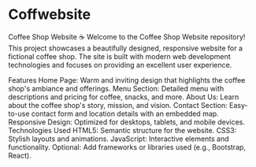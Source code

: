 # Coffwebsite
Coffee Shop Website ☕
Welcome to the Coffee Shop Website repository! This project showcases a beautifully designed, responsive website for a fictional coffee shop. The site is built with modern web development technologies and focuses on providing an excellent user experience.

Features
Home Page: Warm and inviting design that highlights the coffee shop's ambiance and offerings.
Menu Section: Detailed menu with descriptions and pricing for coffee, snacks, and more.
About Us: Learn about the coffee shop's story, mission, and vision.
Contact Section: Easy-to-use contact form and location details with an embedded map.
Responsive Design: Optimized for desktops, tablets, and mobile devices.
Technologies Used
HTML5: Semantic structure for the website.
CSS3: Stylish layouts and animations.
JavaScript: Interactive elements and functionality.
Optional: Add frameworks or libraries used (e.g., Bootstrap, React).
